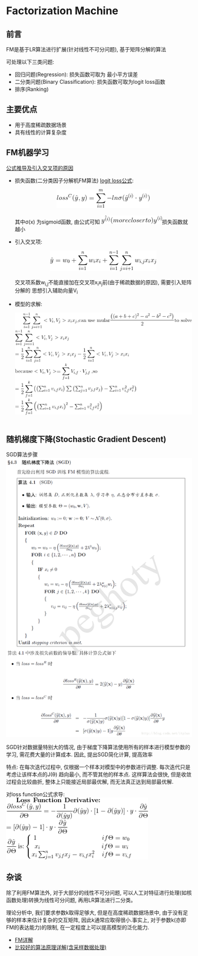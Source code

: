 # Factorization Machine

## 前言

FM是基于LR算法进行扩展(针对线性不可分问题), 基于矩阵分解的算法

可处理以下三类问题:
- 回归问题(Regression): 损失函数可取为 最小平方误差
- 二分类问题(Binary Classification): 损失函数可取为logit loss函数
- 排序(Ranking)

## 主要优点
- 用于高度稀疏数据场景
- 具有线性的计算复杂度

## FM机器学习
[公式推导及引入交叉项的原因](https://blog.csdn.net/itplus/article/details/40534923)

- 损失函数(二分类因子分解机FM算法)
[logit loss公式](https://blog.csdn.net/google19890102/article/details/79496256):
<br><center>![](../MularGif/Part1-Classification/Chapter3Gif/LossMular.gif)</center></br>
其中σ(x) 为sigmoid函数, 由公式可知 ![](../MularGif/Part1-Classification/Chapter3Gif/comparey.gif)损失函数就越小

- 引入交叉项:
<br><center>![](../MularGif/Part1-Classification/Chapter3Gif/CrossCoeifficient.gif)</center></br>
交叉项系数w<sub>i,j</sub>不能直接加在交叉项x<sub>i</sub>x<sub>j</sub>前(由于稀疏数据的原因), 需要引入矩阵分解的
思想引入辅助向量V<sub>i</sub>

- 模型的求解:
<br><center>![](../MularGif/Part1-Classification/Chapter3Gif/ModuleSolution.gif)</center></br>


## 随机梯度下降(Stochastic Gradient Descent)
SGD算法步骤![SGD算法步骤](../MularGif/Part1-Classification/Chapter3Gif/SGD.png)

SGD针对数据量特别大的情况, 由于梯度下降算法使用所有的样本进行模型参数的学习, 需花费大量的计算成本.
因此, 提出SGD简化计算, 提高效率

特点: 在每次迭代过程中, 仅根据一个样本对模型中的参数进行调整. 每次迭代只是考虑让该样本点的J(θ)
趋向最小, 而不管其他的样本点. 这样算法会很快, 但是收敛过程会比较曲折, 整体上只能接近局部最优解, 
而无法真正达到局部最优解.

对loss function公式求导: ![](../MularGif/Part1-Classification/Chapter3Gif/LossMularDerivative%20.gif)

## 杂谈

除了利用FM算法外, 对于大部分的线性不可分问题, 可以人工对特征进行处理(如核函数处理)转换为线性可分问题, 
再用LR算法进行二分类。

理论分析中, 我们要求参数k取得足够大, 但是在高度稀疏数据场景中, 由于没有足够的样本来估计复杂的交互矩阵, 
因此k通常应取得很小.事实上, 对于参数k(亦即FM的表达能力)的限制, 在一定程度上可以提高模型的泛化能力.

- [FM详解](https://blog.csdn.net/liruihongbob/article/details/75008666)
- [比较好的算法原理详解(含采样数据处理)](https://blog.csdn.net/itplus/article/details/40536025)
